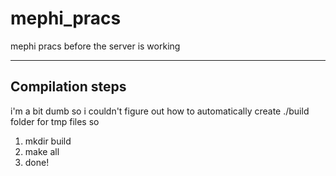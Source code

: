 # mephi_pracs
mephi pracs before the server is working

---

## Compilation steps
i'm a bit dumb so i couldn't figure out how to automatically create ./build folder for tmp files so
1. mkdir build
2. make all
3. done!
